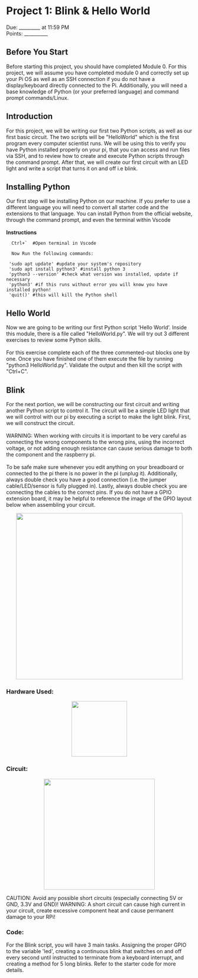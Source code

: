 
# Project 1: Blink & Hello World
Due: _________ at 11:59 PM <br>
Points: __________

## Before You Start
Before starting this project, you should have completed Module 0. For this project, we will assume you have completed module 0 and correctly set up your Pi OS as well as an SSH connection if you do not have a display/keyboard directly connected to the Pi. Additionally, you will need a base knowledge of Python (or your preferred language) and command prompt commands/Linux.

## Introduction
For this project, we will be writing our first two Python scripts, as well as our first basic circuit. The two scripts will be "HelloWorld" which is the first program every computer scientist runs. We will be using this to verify you have Python installed properly on your pi, that you can access and run files via SSH, and to review how to create and execute Python scripts through the command prompt. After that, we will create our first circuit with an LED light and write a script that turns it on and off i.e blink. 

## Installing Python

Our first step will be installing Python on our machine. If you prefer to use a different language you will need to convert all starter code and the extensions to that language. You can install Python from the official website, through the command prompt, and even the terminal within Vscode
<br><Br>
**Instructions**
```
  Ctrl+`  #Open terminal in Vscode

  Now Run the following commands:

 'sudo apt update' #update your system's repository
 'sudo apt install python3' #install python 3
 'python3 --version' #check what version was installed, update if necessary
 'python3' #if this runs without error you will know you have installed python!
 'quit()' #this will kill the Python shell 
```




## Hello World
Now we are going to be writing our first Python script 'Hello World'. Inside this module, there is a file called "HelloWorld.py". We will try out 3 different exercises to review some Python skills. <br><br>
For this exercise complete each of the three commented-out blocks one by one. Once you have finished one of them execute the file by running "python3 HelloWorld.py". Validate the output and then kill the script with "Ctrl+C". 


## Blink 
For the next portion, we will be constructing our first circuit and writing another Python script to control it. The circuit will be a simple LED light that we will control with our pi by executing a script to make the light blink. First, we will construct the circuit.
<br><br>
WARNING: When working with circuits it is important to be very careful as connecting the wrong components to the wrong pins, using the incorrect voltage, or not adding enough resistance can cause serious damage to both the component and the raspberry pi. <br><br>To be safe make sure whenever you edit anything on your breadboard or connected to the pi there is no power in the pi (unplug it). Additionally, always double check you have a good connection (i.e. the jumper cable/LED/sensor is fully plugged in). Lastly, always double check you are connecting the cables to the correct pins. If you do not have a GPIO extension board, it may be helpful to reference the image of the GPIO layout below when assembling your circuit.

<p align="center">
<img  width=auto height='450' src='https://github.com/brhn-4/INTAG-RasPi-Modules/assets/71796616/8635543b-0f53-431c-a52e-25c177d05dc4'>
</p>

### Hardware Used:

<p align="center">
<img  width=auto height='150' src='https://github.com/brhn-4/INTAG-RasPi-Modules/assets/71796616/b1541db1-75eb-4fbf-9f51-f680d108645e'>
</p>

### Circuit:

<p align="center">
<img  width=auto height='300' src='https://github.com/brhn-4/INTAG-RasPi-Modules/assets/71796616/70b3c702-657a-4742-aa4f-9378531059e1'>
</p>

CAUTION: Avoid any possible short circuits (especially connecting 5V or GND, 3.3V and GND)!
WARNING: A short circuit can cause high current in your circuit, create excessive component heat and cause
permanent damage to your RPi!


### Code:
For the Blink script, you will have 3 main tasks. Assigning the proper GPIO to the variable 'led', creating a continuous blink that switches on and off every second until instructed to terminate from a keyboard interrupt, and creating a method for 5 long blinks. Refer to the starter code for more details.

  















